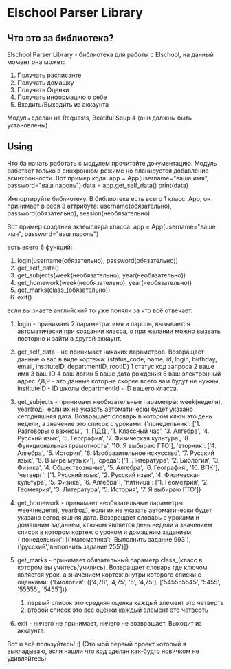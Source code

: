 # Elschool Parser Library #

## Что это за библиотека? ##
Elschool Parser Library - библиотека для работы с Elschool, на данный момент она может:
1. Получать расписанте 
2. Получать домашку
3. Получать Оценки
4. Получать информацию о себе
5. Входить/Выходить из аккаунта

Модуль сделан на Requests, Beatiful Soup 4 (они должны быть установлены)

## Using ##

Что ба начать работать с модулем прочитайте документацию.
Модуль работает только в синхронном режиме но планируется добавление асинхронности.
Вот пример кода:
app = App(username="ваше имя", password="ваш пароль")
data = app.get_self_data()
print(data)

Импортируйте библиотеку.
В библиотеке есть всего 1 класс:
App, он принимает в себя 3 аттрибута:
username(обязательно), password(обязательно), session(необязательно)

Вот пример создания экземпляра класса:
app = App(username="ваше имя", password="ваш пароль")

есть всего 6 функций:
1. login(username(обязательно), password(обязательно))
2. get_self_data()
3. get_subjects(week(необязательно), year(необязательно))
4. get_homework(week(необязательно), year(необязательно))
5. get_marks(class_(обязательно))
6. exit()

если вы знаете английский то уже поняли за что всё отвечает.

1. login - принимает 2 параметра: имя и пароль,
	вызывается автоматически при создании класса, о при желании можно вызвать повторно и зайти в другой аккаунт.
2. get_self_data - не принимает никаких параметров. Возвращает данные о вас в виде кортежа:
	(status_code, name, id, login, birthday, email, instituteID, departmentID, rootID)
	1 статус код запроса
	2 ваше имя
	3 ваш ID
	4 ваш логин
	5 ваше дата рождения
	6 ваш электронный адрес
	7,8,9 - это данные которые скорее всего вам будут не нужны,
	instituteID - ID школы
	departmentId - ID вашего класса.

3. get_subjects - принимает необязательные параметры: week(неделя), year(год), если их не указать автоматически будет 	 указано сегодняшняя дата. Возвращает словарь в котором ключ это день недели, а значение это список с уроками:
{'понедельник': ['1. Разговоры о важном', '1. ПДД', '1. Классный час', '3. Алгебра', '4. Русский язык', '5. География', '7. Физическая культура', '8. Функциональная грамотность', '10. Я выбираю ГТО'], 'вторник': ['4. Алгебра', '5. История', '6. Изобразительное искусство', '7. Русский язык', '8. В мире музыки'], 'среда': ['1. Литература', '2. Биология', '3. Физика', '4. Обществознание', '5. Алгебра', '6. География', '10. ВПК'], 'четверг': ['1. Русский язык', '2. Русский язык', '4. Физическая культура', '5. Физика', '6. Алгебра'], 'пятница': ['1. Геометрия', '2. Геометрия', '3. Литература', '5. История', '7. Я выбираю ГТО']}

4. get_homework - принимает необязательные параметры: week(неделя), year(год), если их не указать автоматически будет 	 указано сегодняшняя дата. Возвращает словарь с уроками и домашним заданием, ключом является день недели а значением список в котором кортеж с уроком и домашним заданием: {'понедельник': [('математика': 'Выполнить задание 993'), ('русский','выполнить задание 255')]}

5. get_marks - принимает обязательный параметр class_(класс в котором вы учитесь/учились). Возвращает словарь где ключом является урок, а значением кортеж внутри которого списки с оценками:
{'Биология': (['4,78', '4,75', '5', '4,75'], ['545555545', '5455', '55555', '5455'])}
	1. первый список это средняя оценка
		каждый элемент это четверть
	2. второй список это все оценки
		каждый элемент это четверть

6. exit - ничего не принимает, ничего не возвращает. Выходит из аккаунта.

Вот и всё пользуйтесь! :) (Это мой первый проект который я выкладываю, если нашли что код сделан как-будто новичком не удивляйтесь)
